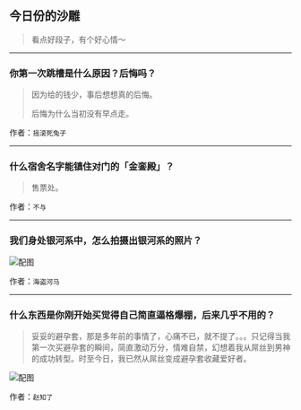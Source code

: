 ## 今日份的沙雕

> 看点好段子，有个好心情～


 
---

### 你第一次跳槽是什么原因？后悔吗？

> 因为给的钱少，事后想想真的后悔。
> 
> 后悔为什么当初没有早点走。


作者：`摇滚死兔子`

---

### 什么宿舍名字能镇住对门的「金銮殿」？

> 售票处。


作者：`不与`

---

### 我们身处银河系中，怎么拍摄出银河系的照片？

> 



![配图](http://pic2.zhimg.com/c214db1736f5ce55181ab2ee8720eb2d_b.jpg)


作者：`海盗河马`

---

### 什么东西是你刚开始买觉得自己简直逼格爆棚，后来几乎不用的？

> 妥妥的避孕套，那是多年前的事情了，心痛不已，就不提了。。。只记得当我第一次买避孕套的瞬间，简直激动万分，情难自禁，幻想着我从屌丝到男神的成功转型。时至今日，我已然从屌丝变成避孕套收藏爱好者。



![配图](http://pic2.zhimg.com/7f630bce81477dc458ee623b94b3f621_b.jpg)


作者：`赵知了`